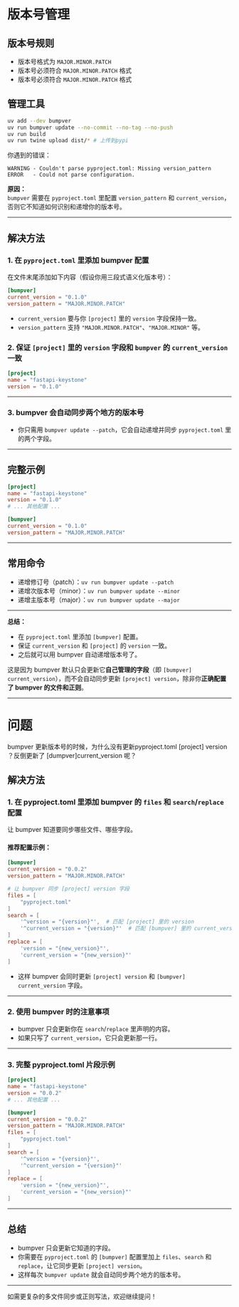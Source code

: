 # 版本号管理

## 版本号规则

- 版本号格式为 `MAJOR.MINOR.PATCH`
- 版本号必须符合 `MAJOR.MINOR.PATCH` 格式
- 版本号必须符合 `MAJOR.MINOR.PATCH` 格式

## 管理工具

```bash
uv add --dev bumpver
uv run bumpver update --no-commit --no-tag --no-push
uv run build
uv run twine upload dist/* # 上传到pypi
```

你遇到的错误：

```
WARNING - Couldn't parse pyproject.toml: Missing version_pattern
ERROR   - Could not parse configuration.
```

**原因：**  
`bumpver` 需要在 `pyproject.toml` 里配置 `version_pattern` 和 `current_version`，否则它不知道如何识别和递增你的版本号。

---

## **解决方法**

### 1. 在 `pyproject.toml` 里添加 bumpver 配置

在文件末尾添加如下内容（假设你用三段式语义化版本号）：

```toml
[bumpver]
current_version = "0.1.0"
version_pattern = "MAJOR.MINOR.PATCH"
```

- `current_version` 要与你 `[project]` 里的 `version` 字段保持一致。
- `version_pattern` 支持 `"MAJOR.MINOR.PATCH"`、`"MAJOR.MINOR"` 等。

### 2. 保证 `[project]` 里的 `version` 字段和 `bumpver` 的 `current_version` 一致

```toml
[project]
name = "fastapi-keystone"
version = "0.1.0"
```

---

### 3. bumpver 会自动同步两个地方的版本号

- 你只需用 `bumpver update --patch`，它会自动递增并同步 `pyproject.toml` 里的两个字段。

---

## **完整示例**

```toml
[project]
name = "fastapi-keystone"
version = "0.1.0"
# ... 其他配置 ...

[bumpver]
current_version = "0.1.0"
version_pattern = "MAJOR.MINOR.PATCH"
```

---

## **常用命令**

- 递增修订号（patch）：`uv run bumpver update --patch`
- 递增次版本号（minor）：`uv run bumpver update --minor`
- 递增主版本号（major）：`uv run bumpver update --major`

---

**总结：**  
- 在 `pyproject.toml` 里添加 `[bumpver]` 配置。
- 保证 `current_version` 和 `[project]` 的 `version` 一致。
- 之后就可以用 bumpver 自动递增版本号了。

这是因为 bumpver 默认只会更新它**自己管理的字段**（即 `[bumpver] current_version`），而不会自动同步更新 `[project] version`，除非你**正确配置了 bumpver 的文件和正则**。

---

# 问题

bumpver 更新版本号的时候，为什么没有更新pyproject.toml [project] version ？反倒更新了  [dumpver]current_version 呢？


## 解决方法

### 1. **在 pyproject.toml 里添加 bumpver 的 `files` 和 `search`/`replace` 配置**

让 bumpver 知道要同步哪些文件、哪些字段。

#### 推荐配置示例：

```toml
[bumpver]
current_version = "0.0.2"
version_pattern = "MAJOR.MINOR.PATCH"

# 让 bumpver 同步 [project] version 字段
files = [
    "pyproject.toml"
]
search = [
    '^version = "{version}"',  # 匹配 [project] 里的 version
    '^current_version = "{version}"'  # 匹配 [bumpver] 里的 current_version
]
replace = [
    'version = "{new_version}"',
    'current_version = "{new_version}"'
]
```

- 这样 bumpver 会同时更新 `[project] version` 和 `[bumpver] current_version` 字段。

---

### 2. **使用 bumpver 时的注意事项**

- bumpver 只会更新你在 `search`/`replace` 里声明的内容。
- 如果只写了 `current_version`，它只会更新那一行。

---

### 3. **完整 pyproject.toml 片段示例**

```toml
[project]
name = "fastapi-keystone"
version = "0.0.2"
# ... 其他配置 ...

[bumpver]
current_version = "0.0.2"
version_pattern = "MAJOR.MINOR.PATCH"
files = [
    "pyproject.toml"
]
search = [
    '^version = "{version}"',
    '^current_version = "{version}"'
]
replace = [
    'version = "{new_version}"',
    'current_version = "{new_version}"'
]
```

---

## 总结

- bumpver 只会更新它知道的字段。
- 你需要在 `pyproject.toml` 的 `[bumpver]` 配置里加上 `files`、`search` 和 `replace`，让它同步更新 `[project] version`。
- 这样每次 `bumpver update` 就会自动同步两个地方的版本号。

---

如需更复杂的多文件同步或正则写法，欢迎继续提问！